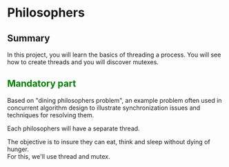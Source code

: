 <h1>Philosophers</h1>

<h2>Summary</h2>
<p>
  In this project, you will learn the basics of threading a process.
  You will see how to create threads and you will discover mutexes.
</p>

<h2><font color="green">Mandatory part</font></h2>

<p>
  Based on "dining philosophers problem", an example problem often used 
  in concurrent algorithm design to illustrate synchronization issues 
  and techniques for resolving them.<br>

  Each philosophers will have a separate thread.<br>

  The objective is to insure they can eat, think and sleep without dying of hunger.<br>
  For this, we'll use thread and mutex.<br>

</p>



[//]: # (  <h2>Result</h2>)

[//]: # (  <p align="center">)

[//]: # (  <a href="https://github.com/JaeSeoKim/badge42"><img src="https://badge42.vercel.app/api/v2/cl2668aqb008909jp0ecnecpa/project/2563040" alt="lduboulo's 42 Philosophers Score" /></a>)

[//]: # (  </p>)

